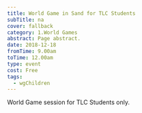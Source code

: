 ```yaml
---
title: World Game in Sand for TLC Students
subTitle: na
cover: fallback
category: 1.World Games
abstract: Page abstract.
date: 2018-12-18
fromTime: 9.00am
toTime: 12.00am
type: event
cost: Free
tags:
  - wgChildren
---
```


World Game session for TLC Students only.

